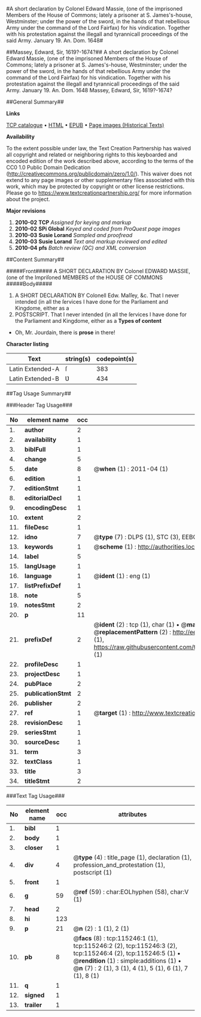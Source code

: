 #A short declaration by Colonel Edward Massie, (one of the imprisoned Members of the House of Commons; lately a prisoner at S. James's-house, Westminster; under the power of the sword, in the hands of that rebellious Army under the command of the Lord Fairfax) for his vindication. Together with his protestation against the illegall and tyrannicall proceedings of the said Army. January 19. An. Dom. 1648#

##Massey, Edward, Sir, 1619?-1674?##
A short declaration by Colonel Edward Massie, (one of the imprisoned Members of the House of Commons; lately a prisoner at S. James's-house, Westminster; under the power of the sword, in the hands of that rebellious Army under the command of the Lord Fairfax) for his vindication. Together with his protestation against the illegall and tyrannicall proceedings of the said Army. January 19. An. Dom. 1648
Massey, Edward, Sir, 1619?-1674?

##General Summary##

**Links**

[TCP catalogue](http://www.ota.ox.ac.uk/tcp/)  • 
[HTML](http://tei.it.ox.ac.uk/tcp/Texts-HTML/free/A88/A88909.html)  • 
[EPUB](http://tei.it.ox.ac.uk/tcp/Texts-EPUB/free/A88/A88909.epub) • 
[Page images (Historical Texts)](https://historicaltexts.jisc.ac.uk/eebo-99863064e)

**Availability**

To the extent possible under law, the Text Creation Partnership has waived all copyright and related or neighboring rights to this keyboarded and encoded edition of the work described above, according to the terms of the CC0 1.0 Public Domain Dedication (http://creativecommons.org/publicdomain/zero/1.0/). This waiver does not extend to any page images or other supplementary files associated with this work, which may be protected by copyright or other license restrictions. Please go to https://www.textcreationpartnership.org/ for more information about the project.

**Major revisions**

1. __2010-02__ __TCP__ *Assigned for keying and markup*
1. __2010-02__ __SPi Global__ *Keyed and coded from ProQuest page images*
1. __2010-03__ __Susie Lorand__ *Sampled and proofread*
1. __2010-03__ __Susie Lorand__ *Text and markup reviewed and edited*
1. __2010-04__ __pfs__ *Batch review (QC) and XML conversion*

##Content Summary##

#####Front#####
A SHORT DECLARATION BY Colonel EDWARD MASSIE, (one of the Impriſoned MEMBERS of the HOUSE OF COMMONS
#####Body#####

1. A SHORT DECLARATION BY Colonell Edw. Maſſey, &c.
That I never intended (in all the ſervices I have done for the Parliament and Kingdome, either as a 
1. POSTSCRIPT.
That I never intended (in all the ſervices I have done for the Parliament and Kingdome, either as a 
**Types of content**

  * Oh, Mr. Jourdain, there is **prose** in there!

**Character listing**


|Text|string(s)|codepoint(s)|
|---|---|---|
|Latin Extended-A|ſ|383|
|Latin Extended-B|Ʋ|434|

##Tag Usage Summary##

###Header Tag Usage###

|No|element name|occ|attributes|
|---|---|---|---|
|1.|__author__|2||
|2.|__availability__|1||
|3.|__biblFull__|1||
|4.|__change__|5||
|5.|__date__|8| @__when__ (1) : 2011-04 (1)|
|6.|__edition__|1||
|7.|__editionStmt__|1||
|8.|__editorialDecl__|1||
|9.|__encodingDesc__|1||
|10.|__extent__|2||
|11.|__fileDesc__|1||
|12.|__idno__|7| @__type__ (7) : DLPS (1), STC (3), EEBO-CITATION (1), PROQUEST (1), VID (1)|
|13.|__keywords__|1| @__scheme__ (1) : http://authorities.loc.gov/ (1)|
|14.|__label__|5||
|15.|__langUsage__|1||
|16.|__language__|1| @__ident__ (1) : eng (1)|
|17.|__listPrefixDef__|1||
|18.|__note__|5||
|19.|__notesStmt__|2||
|20.|__p__|11||
|21.|__prefixDef__|2| @__ident__ (2) : tcp (1), char (1)  •  @__matchPattern__ (2) : ([0-9\-]+):([0-9IVX]+) (1), (.+) (1)  •  @__replacementPattern__ (2) : http://eebo.chadwyck.com/downloadtiff?vid=$1&page=$2 (1), https://raw.githubusercontent.com/textcreationpartnership/Texts/master/tcpchars.xml#$1 (1)|
|22.|__profileDesc__|1||
|23.|__projectDesc__|1||
|24.|__pubPlace__|2||
|25.|__publicationStmt__|2||
|26.|__publisher__|2||
|27.|__ref__|1| @__target__ (1) : http://www.textcreationpartnership.org/docs/. (1)|
|28.|__revisionDesc__|1||
|29.|__seriesStmt__|1||
|30.|__sourceDesc__|1||
|31.|__term__|3||
|32.|__textClass__|1||
|33.|__title__|3||
|34.|__titleStmt__|2||


###Text Tag Usage###

|No|element name|occ|attributes|
|---|---|---|---|
|1.|__bibl__|1||
|2.|__body__|1||
|3.|__closer__|1||
|4.|__div__|4| @__type__ (4) : title_page (1), declaration (1), profession_and_protestation (1), postscript (1)|
|5.|__front__|1||
|6.|__g__|59| @__ref__ (59) : char:EOLhyphen (58), char:V (1)|
|7.|__head__|2||
|8.|__hi__|123||
|9.|__p__|21| @__n__ (2) : 1 (1), 2 (1)|
|10.|__pb__|8| @__facs__ (8) : tcp:115246:1 (1), tcp:115246:2 (2), tcp:115246:3 (2), tcp:115246:4 (2), tcp:115246:5 (1)  •  @__rendition__ (1) : simple:additions (1)  •  @__n__ (7) : 2 (1), 3 (1), 4 (1), 5 (1), 6 (1), 7 (1), 8 (1)|
|11.|__q__|1||
|12.|__signed__|1||
|13.|__trailer__|1||

